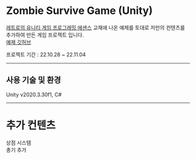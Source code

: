 # Zombie Survive Game (Unity)

<a href="https://www.hanbit.co.kr/store/books/look.php?p_code=B3604463061">레트로의 유니티 게임 프로그래밍 에센스</a> 교재에 나온 예제를 토대로 저만의 컨텐츠를 추가하여 만든 게임 프로젝트 입니다.  
<a href="https://github.com/IJEMIN/Unity-Programming-Essence-2021">예제 깃허브</a>

프로젝트 기간 : 22.10.28 ~ 22.11.04

------

## 사용 기술 및 환경
Unity v2020.3.30f1, C#

------

# 추가 컨텐츠
상점 시스템  
총기 추가  
